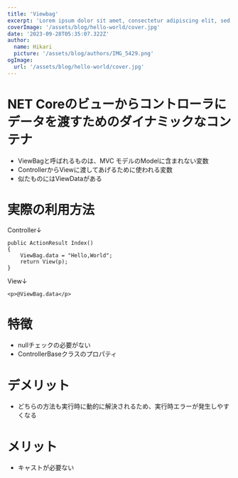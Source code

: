 ```yaml
---
title: 'Viewbag'
excerpt: 'Lorem ipsum dolor sit amet, consectetur adipiscing elit, sed do eiusmod tempor incididunt ut labore et dolore magna aliqua. Praesent elementum facilisis leo vel fringilla est ullamcorper eget. At imperdiet dui accumsan sit amet nulla facilities morbi tempus.'
coverImage: '/assets/blog/hello-world/cover.jpg'
date: '2023-09-28T05:35:07.322Z'
author:
  name: Hikari
  picture: '/assets/blog/authors/IMG_5429.png'
ogImage:
  url: '/assets/blog/hello-world/cover.jpg'
---
```


# NET Coreのビューからコントローラにデータを渡すためのダイナミックなコンテナ

- ViewBagと呼ばれるものは、MVC モデルのModelに含まれない変数
- ControllerからViewに渡してあげるために使われる変数
- 似たものにはViewDataがある

# 実際の利用方法

Controller↓
```
public ActionResult Index()
{
    ViewBag.data = "Hello,World";
    return View(p);
}
```

View↓
```
<p>@ViewBag.data</p>
```
# 特徴
- nullチェックの必要がない
- ControllerBaseクラスのプロパティ

# デメリット
- どちらの方法も実行時に動的に解決されるため、実行時エラーが発生しやすくなる
# メリット
- キャストが必要ない




